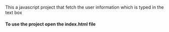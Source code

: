 This a javascript project that fetch the user information which is typed in the text box

#### To use the project open the index.html file
